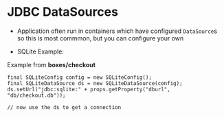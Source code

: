 # JDBC DataSources

* Application often run in containers which have configured ``DataSource``s so this is most commmon, but you can configure your own

* SQLite Example:

Example from __boxes/checkout__
```
final SQLiteConfig config = new SQLiteConfig();
final SQLiteDataSource ds = new SQLiteDataSource(config);
ds.setUrl("jdbc:sqlite:" + props.getProperty("dburl", "db/checkout.db"));

// now use the ds to get a connection

```

